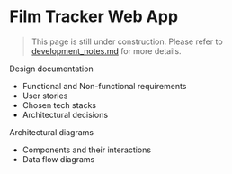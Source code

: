 # Film Tracker Web App

> This page is still under construction. Please refer to [development_notes.md](development_notes.md) for more details.

Design documentation
* Functional and Non-functional requirements
* User stories
* Chosen tech stacks
* Architectural decisions

Architectural diagrams
* Components and their interactions
* Data flow diagrams
